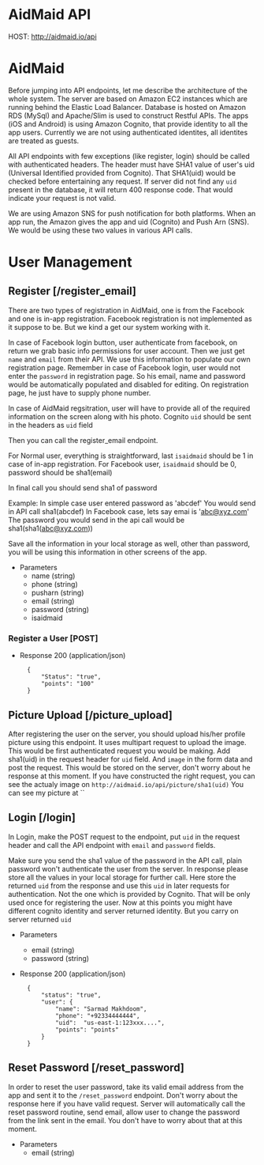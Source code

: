 # AidMaid API


HOST: http://aidmaid.io/api

# AidMaid

Before jumping into API endpoints, let me describe the architecture of the whole system. The server are based on Amazon EC2 instances which are running behind the Elastic Load Balancer. Database is hosted on Amazon RDS (MySql) and Apache/Slim is used to construct Restful APIs. The apps (iOS and Android) is using Amazon Cognito, that provide identity to all the app users. Currently we are not using authenticated identites, all identites are treated as guests.

All API endpoints with few exceptions (like register, login) should be called with authenticated headers. The header must have SHA1 value of user's uid (Universal Identified provided from Cognito). That SHA1(uid) would be checked before entertaining any request. If server did not find any `uid` present in the database, it will return 400 response code. That would indicate your request is not valid.

We are using Amazon SNS for push notification for both platforms. When an app run, the Amazon gives the app and uid (Cognito) and Push Arn (SNS). We would be using these two values in various API calls. 

# User Management


## Register [/register_email]

There are two types of registration in AidMaid, one is from the Facebook and one is in-app registration. Facebook registration is not implemented as it suppose to be. But we kind a get our system working with it.

In case of Facebook login button, user authenticate from facebook, on return we grab basic info permissions for user account. Then we just get `name` and `email` from their API. We use this information to populate our own registration page. Remember in case of Facebook login, user would not enter the `password` in registration page. So his email, name and password would be automatically populated and disabled for editing. On registration page, he just have to supply phone number.

In case of AidMaid regsitration, user will have to provide all of the required information on the screen along with his photo. Cognito `uid` should be sent in the headers as `uid` field

Then you can call the register_email endpoint.

For Normal user, everything is straightforward, last `isaidmaid` should be 1 in case of in-app registration.
For Facebook user, `isaidmaid` should be 0, password should be sha1(email)

In final call you should send sha1 of password

Example: In simple case user entered password as 'abcdef'
You would send in API call sha1(abcdef)
In Facebook case, lets say emai is 'abc@xyz.com'
The password you would send in the api call would be sha1(sha1(abc@xyz.com))

Save all the information in your local storage as well, other than password, you will be using this information in other screens of the app.

+ Parameters
    + name (string)
    + phone (string)
    + pusharn (string)
    + email (string)
    + password (string)
    + isaidmaid


### Register a User [POST] 


+ Response 200 (application/json)

        {
            "Status": "true",
            "points": "100"
        }



## Picture Upload [/picture_upload]

After registering the user on the server, you should upload his/her profile picture using this endpoint. It uses multipart request to upload the image. This would be first authenticated request you would be making. Add sha1(uid) in the request header for `uid` field. And `image` in the form data and post the request. This would be stored on the server, don't worry about he response at this moment. If you have constructed the right request, you can see the actualy image on `http://aidmaid.io/api/picture/sha1(uid)` 
You can see my picture at ``


## Login [/login]

In Login, make the POST request to the endpoint, put `uid` in the request header and call the API endpoint with `email` and `password` fields.

Make sure you send the sha1 value of the password in the API call, plain password won't authenticate the user from the server. In response please store all the values in your local storage for further call. Here store the returned `uid` from the response and use this `uid` in later requests for authentication. Not the one which is provided by Cognito. That will be only used once for registering the user. Now at this points you might have different cognito identity and server returned identity. But you carry on server returned `uid`

+ Parameters
    + email (string)
    + password (string)

+ Response 200 (application/json)

        {
            "status": "true",
            "user": {
                "name": "Sarmad Makhdoom",
                "phone": "+92334444444",
                "uid":  "us-east-1:123xxx....",
                "points": "points"
            }
        }



## Reset Password [/reset_password]

In order to reset the user password, take its valid email address from the app and sent it to the `/reset_password` endpoint. Don't worry about the response here if you have valid request. Server will automatically call the reset password routine, send email, allow user to change the password from the link sent in the email. You don't have to worry about that at this moment.

+ Parameters
    + email (string)


